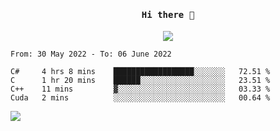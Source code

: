 <h4 align="center"><samp> Hi there 👋  </samp></h4>

<p align="center">
  
  <a href="https://github.com/bznick98">
    <img align="center" src="https://github-readme-stats.vercel.app/api?username=bznick98&&count_private=true&hide=issues,prs&include_all_commits=true&show_icons=true&theme=gruvbox" />
  </a>
  
  <!--START_SECTION:waka-->

```text
From: 30 May 2022 - To: 06 June 2022

C#     4 hrs 8 mins    ██████████████████░░░░░░░   72.51 %
C      1 hr 20 mins    ██████░░░░░░░░░░░░░░░░░░░   23.51 %
C++    11 mins         ▓░░░░░░░░░░░░░░░░░░░░░░░░   03.33 %
Cuda   2 mins          ░░░░░░░░░░░░░░░░░░░░░░░░░   00.64 %
```

<!--END_SECTION:waka-->
  
 
</p>

![](https://visitor-badge.glitch.me/badge?page_id=bznick98.bznick98)
